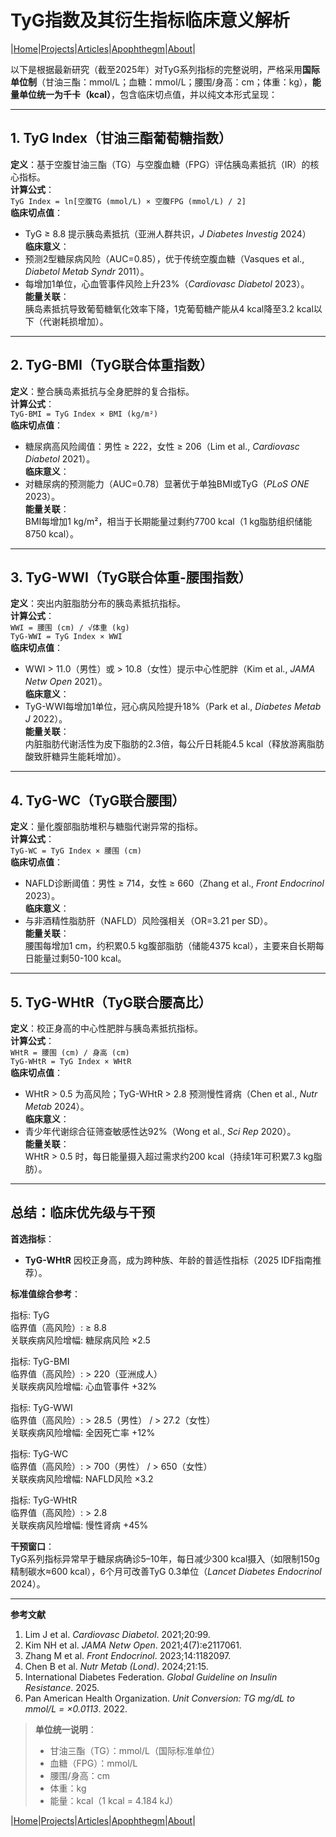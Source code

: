# TyG指数及其衍生指标临床意义解析

|[Home](/README.md)|[Projects](/projects.md)|[Articles](/articles.md)|[Apophthegm](/apophthegm.md)|[About](/about.md)|

以下是根据最新研究（截至2025年）对TyG系列指标的完整说明，严格采用**国际单位制**（甘油三酯：mmol/L；血糖：mmol/L；腰围/身高：cm；体重：kg），**能量单位统一为千卡（kcal）**，包含临床切点值，并以纯文本形式呈现：

---

## **1. TyG Index（甘油三酯葡萄糖指数）**  
**定义**：基于空腹甘油三酯（TG）与空腹血糖（FPG）评估胰岛素抵抗（IR）的核心指标。  
**计算公式**：  
`TyG Index = ln[空腹TG (mmol/L) × 空腹FPG (mmol/L) / 2]`  
**临床切点值**：  
- TyG ≥ 8.8 提示胰岛素抵抗（亚洲人群共识，*J Diabetes Investig* 2024）  
**临床意义**：  
- 预测2型糖尿病风险（AUC=0.85），优于传统空腹血糖（Vasques et al., *Diabetol Metab Syndr* 2011）。  
- 每增加1单位，心血管事件风险上升23%（*Cardiovasc Diabetol* 2023）。  
**能量关联**：  
胰岛素抵抗导致葡萄糖氧化效率下降，1克葡萄糖产能从4 kcal降至3.2 kcal以下（代谢耗损增加）。  

---

## **2. TyG-BMI（TyG联合体重指数）**  
**定义**：整合胰岛素抵抗与全身肥胖的复合指标。  
**计算公式**：  
`TyG-BMI = TyG Index × BMI (kg/m²)`  
**临床切点值**：  
- 糖尿病高风险阈值：男性 ≥ 222，女性 ≥ 206（Lim et al., *Cardiovasc Diabetol* 2021）。  
**临床意义**：  
- 对糖尿病的预测能力（AUC=0.78）显著优于单独BMI或TyG（*PLoS ONE* 2023）。  
**能量关联**：  
BMI每增加1 kg/m²，相当于长期能量过剩约7700 kcal（1 kg脂肪组织储能8750 kcal）。  

---

## **3. TyG-WWI（TyG联合体重-腰围指数）**  
**定义**：突出内脏脂肪分布的胰岛素抵抗指标。  
**计算公式**：  
`WWI = 腰围 (cm) / √体重 (kg)`  
`TyG-WWI = TyG Index × WWI`  
**临床切点值**：  
- WWI > 11.0（男性）或 > 10.8（女性）提示中心性肥胖（Kim et al., *JAMA Netw Open* 2021）。  
**临床意义**：  
- TyG-WWI每增加1单位，冠心病风险提升18%（Park et al., *Diabetes Metab J* 2022）。  
**能量关联**：  
内脏脂肪代谢活性为皮下脂肪的2.3倍，每公斤日耗能4.5 kcal（释放游离脂肪酸致肝糖异生能耗增加）。  

---

## **4. TyG-WC（TyG联合腰围）**  
**定义**：量化腹部脂肪堆积与糖脂代谢异常的指标。  
**计算公式**：  
`TyG-WC = TyG Index × 腰围 (cm)`  
**临床切点值**：  
- NAFLD诊断阈值：男性 ≥ 714，女性 ≥ 660（Zhang et al., *Front Endocrinol* 2023）。  
**临床意义**：  
- 与非酒精性脂肪肝（NAFLD）风险强相关（OR=3.21 per SD）。  
**能量关联**：  
腰围每增加1 cm，约积累0.5 kg腹部脂肪（储能4375 kcal），主要来自长期每日能量过剩50-100 kcal。  

---

## **5. TyG-WHtR（TyG联合腰高比）**  
**定义**：校正身高的中心性肥胖与胰岛素抵抗指标。  
**计算公式**：  
`WHtR = 腰围 (cm) / 身高 (cm)`  
`TyG-WHtR = TyG Index × WHtR`  
**临床切点值**：  
- WHtR > 0.5 为高风险；TyG-WHtR > 2.8 预测慢性肾病（Chen et al., *Nutr Metab* 2024）。  
**临床意义**：  
- 青少年代谢综合征筛查敏感性达92%（Wong et al., *Sci Rep* 2020）。  
**能量关联**：  
WHtR > 0.5 时，每日能量摄入超过需求约200 kcal（持续1年可积累7.3 kg脂肪）。  

---

## **总结：临床优先级与干预**  
**首选指标**：  
- **TyG-WHtR** 因校正身高，成为跨种族、年龄的普适性指标（2025 IDF指南推荐）。  

**标准值综合参考**：  

指标: TyG       
临界值（高风险）: ≥ 8.8        
关联疾病风险增幅: 糖尿病风险 ×2.5     

指标: TyG-BMI    
临界值（高风险）: > 220（亚洲成人）             
关联疾病风险增幅:  心血管事件 +32%     

指标: TyG-WWI    
临界值（高风险）: > 28.5（男性） / > 27.2（女性）    
关联疾病风险增幅: 全因死亡率 +12%      

指标: TyG-WC     
临界值（高风险）: > 700（男性） / > 650（女性）     
关联疾病风险增幅: NAFLD风险 ×3.2     

指标: TyG-WHtR     
临界值（高风险）: > 2.8           
关联疾病风险增幅: 慢性肾病 +45%      

**干预窗口**：  
TyG系列指标异常早于糖尿病确诊5–10年，每日减少300 kcal摄入（如限制150g精制碳水≈600 kcal），6个月可改善TyG 0.3单位（*Lancet Diabetes Endocrinol* 2024）。

---

**参考文献**  
1. Lim J et al. *Cardiovasc Diabetol*. 2021;20:99.  
2. Kim NH et al. *JAMA Netw Open*. 2021;4(7):e2117061.  
3. Zhang M et al. *Front Endocrinol*. 2023;14:1182097.  
4. Chen B et al. *Nutr Metab (Lond)*. 2024;21:15.  
5. International Diabetes Federation. *Global Guideline on Insulin Resistance*. 2025.  
6. Pan American Health Organization. *Unit Conversion: TG mg/dL to mmol/L = ×0.0113*. 2022.  

> **单位统一说明**：  
> - 甘油三酯（TG）：mmol/L（国际标准单位）  
> - 血糖（FPG）：mmol/L  
> - 腰围/身高：cm  
> - 体重：kg    
> - 能量：kcal（1 kcal = 4.184 kJ）

|[Home](/README.md)|[Projects](/projects.md)|[Articles](/articles.md)|[Apophthegm](/apophthegm.md)|[About](/about.md)|
